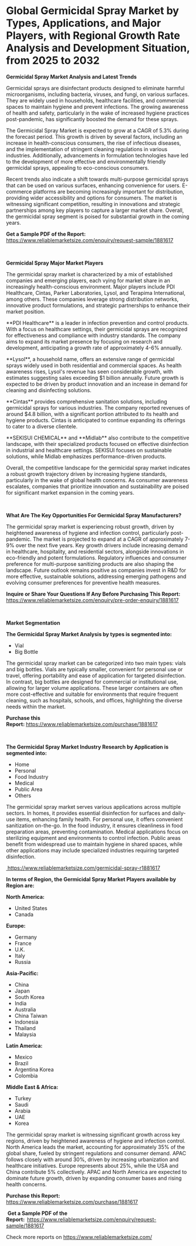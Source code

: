 <p><h1>Global Germicidal Spray Market by Types, Applications, and Major Players, with Regional Growth Rate Analysis and Development Situation, from 2025 to 2032</h1></p><p><strong>Germicidal Spray Market Analysis and Latest Trends</strong></p>
<p><p>Germicidal sprays are disinfectant products designed to eliminate harmful microorganisms, including bacteria, viruses, and fungi, on various surfaces. They are widely used in households, healthcare facilities, and commercial spaces to maintain hygiene and prevent infections. The growing awareness of health and safety, particularly in the wake of increased hygiene practices post-pandemic, has significantly boosted the demand for these sprays.</p><p>The Germicidal Spray Market is expected to grow at a CAGR of 5.3% during the forecast period. This growth is driven by several factors, including an increase in health-conscious consumers, the rise of infectious diseases, and the implementation of stringent cleaning regulations in various industries. Additionally, advancements in formulation technologies have led to the development of more effective and environmentally friendly germicidal sprays, appealing to eco-conscious consumers.</p><p>Recent trends also indicate a shift towards multi-purpose germicidal sprays that can be used on various surfaces, enhancing convenience for users. E-commerce platforms are becoming increasingly important for distribution, providing wider accessibility and options for consumers. The market is witnessing significant competition, resulting in innovations and strategic partnerships among key players to capture a larger market share. Overall, the germicidal spray segment is poised for substantial growth in the coming years.</p></p>
<p><strong>Get a Sample PDF of the Report:&nbsp;</strong> <a href="https://www.reliablemarketsize.com/enquiry/request-sample/1881617?utm_campaign=1939&utm_medium=2&utm_source=Github&utm_content=ia&utm_term=09022025&utm_id=germicidal-spray">https://www.reliablemarketsize.com/enquiry/request-sample/1881617</a></p>
<p>&nbsp;</p>
<p><strong>Germicidal Spray Major Market Players</strong></p>
<p><p>The germicidal spray market is characterized by a mix of established companies and emerging players, each vying for market share in an increasingly health-conscious environment. Major players include PDI Healthcare, Cintas, Parker Laboratories, Lysol, and Terapima International, among others. These companies leverage strong distribution networks, innovative product formulations, and strategic partnerships to enhance their market position.</p><p>**PDI Healthcare** is a leader in infection prevention and control products. With a focus on healthcare settings, their germicidal sprays are recognized for effectiveness and compliance with industry standards. The company aims to expand its market presence by focusing on research and development, anticipating a growth rate of approximately 4-6% annually.</p><p>**Lysol**, a household name, offers an extensive range of germicidal sprays widely used in both residential and commercial spaces. As health awareness rises, Lysol's revenue has seen considerable growth, with estimates suggesting sales exceeding $1 billion annually. Future growth is expected to be driven by product innovation and an increase in demand for cleaning and disinfecting solutions.</p><p>**Cintas** provides comprehensive sanitation solutions, including germicidal sprays for various industries. The company reported revenues of around $4.8 billion, with a significant portion attributed to its health and hygiene products. Cintas is anticipated to continue expanding its offerings to cater to a diverse clientele.</p><p>**SEKISUI CHEMICAL** and **Midlab** also contribute to the competitive landscape, with their specialized products focused on effective disinfection in industrial and healthcare settings. SEKISUI focuses on sustainable solutions, while Midlab emphasizes performance-driven products.</p><p>Overall, the competitive landscape for the germicidal spray market indicates a robust growth trajectory driven by increasing hygiene standards, particularly in the wake of global health concerns. As consumer awareness escalates, companies that prioritize innovation and sustainability are poised for significant market expansion in the coming years.</p></p>
<p>&nbsp;</p>
<p><strong>What Are The Key Opportunities For Germicidal Spray Manufacturers?</strong></p>
<p><p>The germicidal spray market is experiencing robust growth, driven by heightened awareness of hygiene and infection control, particularly post-pandemic. The market is projected to expand at a CAGR of approximately 7-9% over the next five years. Key growth drivers include increasing demand in healthcare, hospitality, and residential sectors, alongside innovations in eco-friendly and potent formulations. Regulatory influences and consumer preference for multi-purpose sanitizing products are also shaping the landscape. Future outlook remains positive as companies invest in R&D for more effective, sustainable solutions, addressing emerging pathogens and evolving consumer preferences for preventive health measures.</p></p>
<p><strong>Inquire or Share Your Questions If Any Before Purchasing This Report:</strong> <a href="https://www.reliablemarketsize.com/enquiry/pre-order-enquiry/1881617?utm_campaign=1939&utm_medium=2&utm_source=Github&utm_content=ia&utm_term=09022025&utm_id=germicidal-spray">https://www.reliablemarketsize.com/enquiry/pre-order-enquiry/1881617</a></p>
<p>&nbsp;</p>
<p><strong>Market Segmentation</strong></p>
<p><strong>The Germicidal Spray Market Analysis by types is segmented into:</strong></p>
<p><ul><li>Vial</li><li>Big Bottle</li></ul></p>
<p><p>The germicidal spray market can be categorized into two main types: vials and big bottles. Vials are typically smaller, convenient for personal use or travel, offering portability and ease of application for targeted disinfection. In contrast, big bottles are designed for commercial or institutional use, allowing for larger volume applications. These larger containers are often more cost-effective and suitable for environments that require frequent cleaning, such as hospitals, schools, and offices, highlighting the diverse needs within the market.</p></p>
<p><strong>Purchase this Report:&nbsp;</strong><a href="https://www.reliablemarketsize.com/purchase/1881617?utm_campaign=1939&utm_medium=2&utm_source=Github&utm_content=ia&utm_term=09022025&utm_id=germicidal-spray">https://www.reliablemarketsize.com/purchase/1881617</a></p>
<p>&nbsp;</p>
<p><strong>The Germicidal Spray Market Industry Research by Application is segmented into:</strong></p>
<p><ul><li>Home</li><li>Personal</li><li>Food Industry</li><li>Medical</li><li>Public Area</li><li>Others</li></ul></p>
<p><p>The germicidal spray market serves various applications across multiple sectors. In homes, it provides essential disinfection for surfaces and daily-use items, enhancing family health. For personal use, it offers convenient sanitization on-the-go. In the food industry, it ensures cleanliness in food preparation areas, preventing contamination. Medical applications focus on sterilizing equipment and environments to control infection. Public areas benefit from widespread use to maintain hygiene in shared spaces, while other applications may include specialized industries requiring targeted disinfection.</p></p>
<p><a href="https://www.reliablemarketsize.com/germicidal-spray-r1881617?utm_campaign=1939&utm_medium=2&utm_source=Github&utm_content=ia&utm_term=09022025&utm_id=germicidal-spray">&nbsp;https://www.reliablemarketsize.com/germicidal-spray-r1881617</a></p>
<p><strong>In terms of Region, the Germicidal Spray Market Players available by Region are:</strong></p>
<p>
    <p> <strong> North America: </strong>
        <ul>
            <li>United States</li>
            <li>Canada</li>
        </ul>
        </p> 
    <p> <strong> Europe: </strong>
        <ul>
            <li>Germany</li>
            <li>France</li>
            <li>U.K.</li>
            <li>Italy</li>
            <li>Russia</li>
        </ul>
        </p> 
    <p> <strong> Asia-Pacific: </strong>
        <ul>
            <li>China</li>
            <li>Japan</li>
            <li>South Korea</li>
            <li>India</li>
            <li>Australia</li>
            <li>China Taiwan</li>
            <li>Indonesia</li>
            <li>Thailand</li>
            <li>Malaysia</li>
        </ul>
        </p> 
    <p> <strong> Latin America: </strong>
        <ul>
            <li>Mexico</li>
            <li>Brazil</li>
            <li>Argentina Korea</li>
            <li>Colombia</li>
        </ul>
        </p> 
    <p> <strong> Middle East & Africa: </strong>
        <ul>
            <li>Turkey</li>
            <li>Saudi</li>
            <li>Arabia</li>
            <li>UAE</li>
            <li>Korea</li>
        </ul>
    </p>
    </p>
<p><p>The germicidal spray market is witnessing significant growth across key regions, driven by heightened awareness of hygiene and infection control. North America leads the market, accounting for approximately 35% of the global share, fueled by stringent regulations and consumer demand. APAC follows closely with around 30%, driven by increasing urbanization and healthcare initiatives. Europe represents about 25%, while the USA and China contribute 5% collectively. APAC and North America are expected to dominate future growth, driven by expanding consumer bases and rising health concerns.</p></p>
<p><strong>Purchase this Report: </strong><a href="https://www.reliablemarketsize.com/purchase/1881617?utm_campaign=1939&utm_medium=2&utm_source=Github&utm_content=ia&utm_term=09022025&utm_id=germicidal-spray">https://www.reliablemarketsize.com/purchase/1881617</a></p>
<p>&nbsp;<strong>Get a Sample PDF of the Report:&nbsp;&nbsp;</strong><a href="https://www.reliablemarketsize.com/enquiry/request-sample/1881617?utm_campaign=1939&utm_medium=2&utm_source=Github&utm_content=ia&utm_term=09022025&utm_id=germicidal-spray">https://www.reliablemarketsize.com/enquiry/request-sample/1881617</a></p>
<p><strong></strong></p>
<p>Check more reports on <a href="https://www.reliablemarketsize.com/?utm_campaign=1939&utm_medium=2&utm_source=Github&utm_content=ia&utm_term=09022025&utm_id=germicidal-spray">https://www.reliablemarketsize.com/</a></p>
